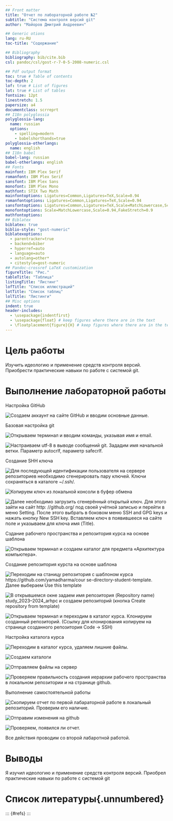 ```yaml
---
## Front matter
title: "Отчет по лабораторной работе №2"
subtitle: "Система контроля версий git"
author: "Майоров Дмитрий Андреевич"

## Generic otions
lang: ru-RU
toc-title: "Содержание"

## Bibliography
bibliography: bib/cite.bib
csl: pandoc/csl/gost-r-7-0-5-2008-numeric.csl

## Pdf output format
toc: true # Table of contents
toc-depth: 2
lof: true # List of figures
lot: true # List of tables
fontsize: 12pt
linestretch: 1.5
papersize: a4
documentclass: scrreprt
## I18n polyglossia
polyglossia-lang:
  name: russian
  options:
	- spelling=modern
	- babelshorthands=true
polyglossia-otherlangs:
  name: english
## I18n babel
babel-lang: russian
babel-otherlangs: english
## Fonts
mainfont: IBM Plex Serif
romanfont: IBM Plex Serif
sansfont: IBM Plex Sans
monofont: IBM Plex Mono
mathfont: STIX Two Math
mainfontoptions: Ligatures=Common,Ligatures=TeX,Scale=0.94
romanfontoptions: Ligatures=Common,Ligatures=TeX,Scale=0.94
sansfontoptions: Ligatures=Common,Ligatures=TeX,Scale=MatchLowercase,Scale=0.94
monofontoptions: Scale=MatchLowercase,Scale=0.94,FakeStretch=0.9
mathfontoptions:
## Biblatex
biblatex: true
biblio-style: "gost-numeric"
biblatexoptions:
  - parentracker=true
  - backend=biber
  - hyperref=auto
  - language=auto
  - autolang=other*
  - citestyle=gost-numeric
## Pandoc-crossref LaTeX customization
figureTitle: "Рис."
tableTitle: "Таблица"
listingTitle: "Листинг"
lofTitle: "Список иллюстраций"
lotTitle: "Список таблиц"
lolTitle: "Листинги"
## Misc options
indent: true
header-includes:
  - \usepackage{indentfirst}
  - \usepackage{float} # keep figures where there are in the text
  - \floatplacement{figure}{H} # keep figures where there are in the text
---
```


# Цель работы

Изучить идеологию и применение средств контроля версий. Приобрести
практические навыки по работе с системой git.



# Выполнение лабораторной работы

Настройка GitHub

![Создаем аккаунт на сайте GitHub и вводим основные данные.](image/01.jpg)

Базовая настройка git

![Открываем терминал и вводим команды, указывая имя и email.](image/02.jpg)

![Настраиваем utf-8 в выводе сообщений git. Зададим имя начальной ветки. Параметр autocrlf, параметр safecrlf.](image/03.jpg)

Создание SHH ключа

![Для последующей идентификации пользователя на сервере репозиториев необходимо сгенерировать пару ключей. Ключи сохраняться в каталоге ~/.ssh/.](image/04.jpg)

![Копируем ключ из локальной консоли в буфер обмена](image/05.jpg)

![Далее необходимо загрузить сгенерённый открытый ключ. Для этого зайти на сайт http: //github.org/ под своей учётной записью и перейти в меню Setting. После этого выбрать в боковом меню SSH and GPG keys и нажать кнопку New SSH key. Вставляем ключ в появившееся на сайте поле и указываем для ключа имя (Title).](image/06.jpg)

Сздание рабочего пространства и репозитория курса на основе шаблона

![Открываем терминал и создаем каталог для предмета «Архитектура компьютера».](image/07.jpg)

Создание репозитория курста на основе шаблона

![Переходим на станицу репозитория с шаблоном курса https://github.com/yamadharma/cour se-directory-student-template. Далее выбераем Use this template](image/08.jpg)

![В открывшемся окне задаем имя репозитория (Repository name) study_2023–2024_arhpc и создаем репозиторий (кнопка Create repository from template)](image/09.jpg)

![Открываем терминал и переходим в каталог курса. Клонируем созданный репозиторий. (Ссылку для клонирования копируем на странице созданного репозитория Code -> SSH)](image/10.jpg)

Настройка каталога курса

![Переходим в каталог курса, удаляем лишние файлы.](image/11.jpg)

![Создаем каталоги](image/12.jpg)

![Отправляем файлы на сервер](image/13.jpg)

![Проверяем правильность создания иерархии рабочего пространства в локальном репозитории и на странице github.](image/14.jpg)

Выполнение самостоятельной работы

![Скопируем отчет по первой лабараторной работе в локальный репозиторий. Проверим его наличие.](image/15.jpg)

![Отправим изменения на github](image/16.jpg)

![Проверяем, появился ли отчет.](image/17.jpg)

Все действия проводим со второй лабаротной работой.




# Выводы

Я изучил идеологию и применение средств контроля версий. Приобрел практические навыки по работе с системой git

# Список литературы{.unnumbered}

::: {#refs}
:::
